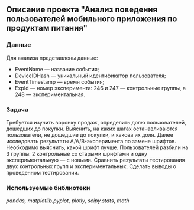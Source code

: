 ## Описание проекта "Анализ поведения пользователей мобильного приложения по продуктам питания"

### Данные
Для анализа представлены данные:
- EventName — название события;
- DeviceIDHash — уникальный идентификатор пользователя;
- EventTimestamp — время события;
- ExpId — номер эксперимента: 246 и 247 — контрольные группы, а 248 — экспериментальная.

### Задача
Требуется изучить воронку продаж, определить долю пользователей, дошедших до покупки. Выяснить, на каких шагах останавливаются пользователи, 
не дошедшие до покупки, и какова их доля. Далее исследовать результаты A/A/B-эксперимента по замене шрифтов. Необходимо выяснить, 
какой шрифт лучше. Пользователей разбили на 3 группы: 2 контрольные со старыми шрифтами и одну экспериментальную — с новыми. 
Сравнить результаты тестирования двух контрольных групп и экспериментальных. Сделать выводы о проведенном тестировании.


### Используемые библиотеки

*pandas, matplotlib.pyplot, plotly, scipy.stats, math*